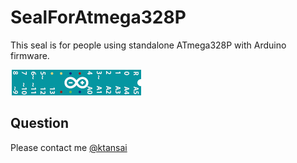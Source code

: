 SealForAtmega328P
=================

This seal is for people using standalone ATmega328P with Arduino firmware.

![image](https://github.com/ktansai/SealForAtmega328P/blob/master/Seal.png)

## Question
Please contact me [@ktansai](https://twitter.com/ktansai)

